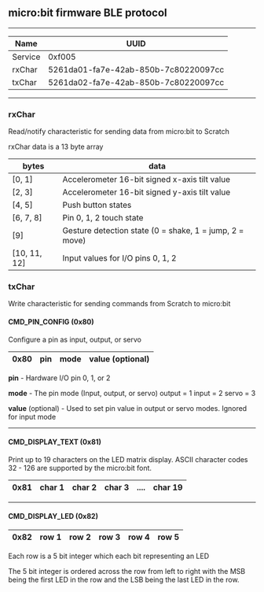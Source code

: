 ## micro:bit firmware BLE protocol

---

Name | UUID
-|-
Service | 0xf005
rxChar | 5261da01-fa7e-42ab-850b-7c80220097cc
txChar | 5261da02-fa7e-42ab-850b-7c80220097cc

---

### rxChar

Read/notify characteristic for sending data from micro:bit to Scratch

rxChar data is a 13 byte array

bytes | data
-|-
[0, 1] | Accelerometer 16-bit signed x-axis tilt value
[2, 3] | Accelerometer 16-bit signed y-axis tilt value
[4, 5] | Push button states
[6, 7, 8] | Pin 0, 1, 2 touch state
[9] | Gesture detection state (0 = shake, 1  = jump, 2 = move)
[10, 11, 12] | Input values for I/O pins 0, 1, 2

### txChar

Write characteristic for sending commands from Scratch to micro:bit


#### CMD_PIN_CONFIG (0x80)
Configure a pin as input, output, or servo

0x80 | pin | mode | value (optional)
-|-|-|-

**pin** - Hardware I/O pin 0, 1, or 2

**mode** - The pin mode (Input, output, or servo)
output = 1
input = 2
servo = 3

**value** (optional) - Used to set pin value in output or servo modes. Ignored for input mode

---

#### CMD_DISPLAY_TEXT (0x81)
Print up to 19 characters on the LED matrix display. ASCII character codes 32 - 126 are supported by the micro:bit font.

0x81 | char 1 | char 2 | char 3 | .... | char 19
-|-|-|-|-|-

---

#### CMD_DISPLAY_LED (0x82)

0x82 | row 1 | row 2 | row 3 | row 4 | row 5
-|-|-|-|-|-

Each row is a 5 bit integer which each bit representing an LED

The 5 bit integer is ordered across the row from left to right with the MSB being the first LED in the row and the LSB being the last LED in the row.


